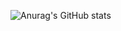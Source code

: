 ![Anurag's GitHub stats](https://github-readme-stats.vercel.app/api?username=wherbanana&count_private=true&show_icons=true&theme=radical)
